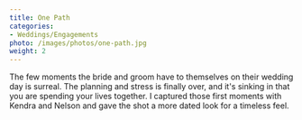```yaml
---
title: One Path
categories: 
- Weddings/Engagements
photo: /images/photos/one-path.jpg
weight: 2
---
```

The few moments the bride and groom have to themselves on their wedding day is surreal. The planning and stress is finally over, and it's sinking in that you are spending your lives together. I captured those first moments with Kendra and Nelson and gave the shot a more dated look for a timeless feel.